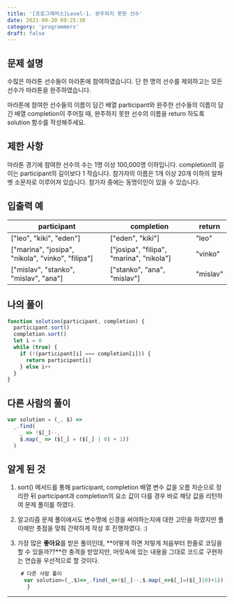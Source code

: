 ```yaml
---
title: '[프로그래머스]Level-1. 완주하지 못한 선수'
date: 2021-09-30 09:25:30
category: 'programmers'
draft: false
---
```


## 문제 설명

수많은 마라톤 선수들이 마라톤에 참여하였습니다. 단 한 명의 선수를 제외하고는 모든 선수가 마라톤을 완주하였습니다.

마라톤에 참여한 선수들의 이름이 담긴 배열 participant와 완주한 선수들의 이름이 담긴 배열 completion이 주어질 때, 완주하지 못한 선수의 이름을 return 하도록 solution 함수를 작성해주세요.

## 제한 사항

마라톤 경기에 참여한 선수의 수는 1명 이상 100,000명 이하입니다.
completion의 길이는 participant의 길이보다 1 작습니다.
참가자의 이름은 1개 이상 20개 이하의 알파벳 소문자로 이루어져 있습니다.
참가자 중에는 동명이인이 있을 수 있습니다.

## 입출력 예

| participant                                       | completion                               | return   |
| ------------------------------------------------- | ---------------------------------------- | -------- |
| ["leo", "kiki", "eden"]                           | ["eden", "kiki"]                         | "leo"    |
| ["marina", "josipa", "nikola", "vinko", "filipa"] | ["josipa", "filipa", "marina", "nikola"] | "vinko"  |
| ["mislav", "stanko", "mislav", "ana"]             | ["stanko", "ana", "mislav"]              | "mislav" |

## 나의 풀이

```javascript
function solution(participant, completion) {
  participant.sort()
  completion.sort()
  let i = 0
  while (true) {
    if (!(participant[i] === completion[i])) {
      return participant[i]
    } else i++
  }
}
```

## 다른 사람의 풀이

```javascript
var solution = (_, $) =>
  _.find(
    _ => !$[_]--,
    $.map(_ => ($[_] = ($[_] | 0) + 1))
  )
```

## 알게 된 것

1. sort() 메서드를 통해 participant, completion 배열 변수 값을 오름 차순으로 정리한 뒤 participant과 completion의 요소 값이 다를 경우 바로 해당 값을 리턴하여 문제 풀이를 하였다.

2. 알고리즘 문제 풀이에서도 변수명에 신경을 써야하는지에 대한 고민을 하였지만 풀이에만 촛점을 맞춰 간략하게 작성 후 진행하였다. :)

3. 가장 많은 **좋아요**를 받은 풀이인데, **어떻게 하면 저렇게 처음부터 한줄로 코딩을 할 수 있을까??**란 충격을 받았지만, 머릿속에 있는 내용을 그대로 코드로 구현하는 연습을 우선적으로 할 것이다.

   ```javascript
    # 다른 사람 풀이
     var solution=(_,$)=>_.find(_=>!$[_]--,$.map(_=>$[_]=($[_]|0)+1))
      }
   ```

---

